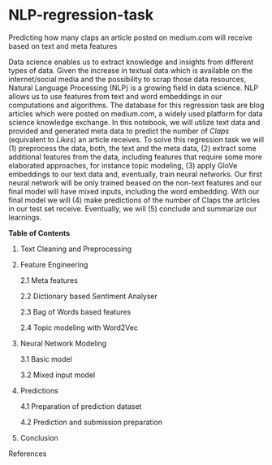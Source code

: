 # NLP-regression-task
Predicting how many claps an article posted on medium.com will receive based on text and meta features

Data science enables us to extract knowledge and insights from  different types of data. Given the increase in textual data which is available on the internet/social media and the possibility to scrap those data resources, Natural Language Processing (NLP) is a growing field in data science. NLP allows us to use features from text and word embeddings in our computations and algorithms.
The database for this regression task are blog articles which were posted on medium.com, a widely used platform for data science knowledge exchange. In this notebook, we will utilize text data and provided and generated meta data to predict the number of *Claps* (equivalent to *Likes*) an article receives. To solve this regression task we will (1) preprocess the data, both, the text and the meta data, (2) extract some additional features from the data, including features that require some more elaborated approaches, for instance topic modeling, (3) apply GloVe embeddings to our text data and, eventually, train neural networks. Our first neural network will be only trained beased on the non-text features and our final model will have mixed inputs, including the word embedding. With our final model we will (4) make predictions of the number of Claps the articles in our test set receive. Eventually, we will (5) conclude and summarize our learnings.


**Table of Contents**

1. Text Cleaning and Preprocessing

2. Feature Engineering

    2.1 Meta features

    2.2 Dictionary based Sentiment Analyser

    2.3 Bag of Words based features

    2.4 Topic modeling with Word2Vec
  
3. Neural Network Modeling

    3.1 Basic model

    3.2 Mixed input model

4. Predictions

    4.1 Preparation of prediction dataset

    4.2 Prediction and submission preparation

5. Conclusion

References
